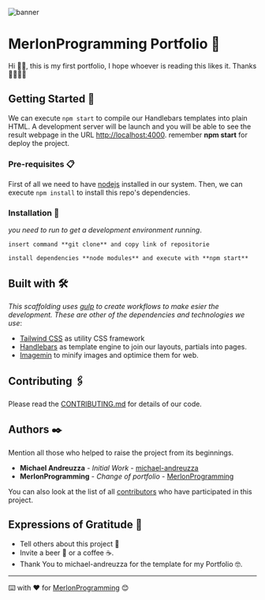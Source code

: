 ![banner](https://github.com/MerlonProgramming/Portafolio/blob/main/descarga.jpg)

# MerlonProgramming Portfolio 🤗

Hi 👋🏻, this is my first portfolio, I hope whoever is reading this likes it. Thanks ✌🏻✌🏻

## Getting Started 🚀

We can execute `npm start` to compile our Handlebars templates into plain HTML. A development
server will be launch and you will be able to see the result webpage in the URL [http://localhost:4000](http://localhost:4000/).
remember **npm start** for deploy the project.

### Pre-requisites 📋

First of all we need to have [nodejs](https://nodejs.org/) installed in our system. Then, we can execute
`npm install` to install this repo's dependencies.

### Installation 🔧

_you need to run to get a development environment running_.

```
insert command **git clone** and copy link of repositorie
```

```
install dependencies **node modules** and execute with **npm start**
```

## Built with 🛠️

_This scaffolding uses [gulp](https://gulpjs.com/) to create workflows to make esier the development. These
are other of the dependencies and technologies we use_:

-    [Tailwind CSS](https://tailwindcss.com/) as utility CSS framework
-    [Handlebars](https://handlebarsjs.com/) as template engine to join our layouts, partials into pages.
-    [Imagemin](https://github.com/imagemin/imagemin) to minify images and optimice them for web.

## Contributing 🖇️

Please read the [CONTRIBUTING.md](https://github.com/michael-andreuzza) for details of our code.

## Authors ✒️

Mention all those who helped to raise the project from its beginnings.

-    **Michael Andreuzza** - _Initial Work_ - [michael-andreuzza](https://github.com/michael-andreuzza)
-    **MerlonProgramming** - _Change of portfolio_ - [MerlonProgramming](https://github.com/MerlonProgramming)

You can also look at the list of all [contributors](https://github.com/your/project/contributors) who have participated in this project.

## Expressions of Gratitude 🎁

-    Tell others about this project 📢
-    Invite a beer 🍺 or a coffee ☕.
-    Thank You to michael-andreuzza for the template for my Portfolio 🤓.

---

⌨️ with ❤️ for [MerlonProgramming](https://github.com/MerlonProgramming) 😊
